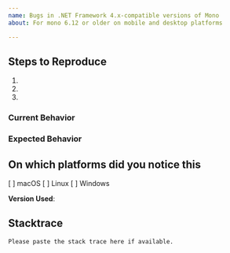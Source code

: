 ```yaml
---
name: Bugs in .NET Framework 4.x-compatible versions of Mono
about: For mono 6.12 or older on mobile and desktop platforms

---
```


<!--
If you are new to the project get yourself familiar with https://www.mono-project.com/community/bugs/make-a-good-bug-report/ before filling the issue
-->

## Steps to Reproduce

1. 
2. 
3. 

<!--
You may drag & drop the attachment (repro code/solution, screenshot, etc.) onto the issue.
-->

### Current Behavior

<!--
What is the current behavior?
-->

### Expected Behavior

<!--
Please describe the behavior you are expecting
-->

## On which platforms did you notice this

[ ] macOS
[ ] Linux
[ ] Windows

**Version Used**:

<!--
You can use `mono --version` or About dialog to obtain this information.
-->

## Stacktrace

```
Please paste the stack trace here if available.
```

<!--
You can join us on Discord (https://aka.ms/dotnet-discord) in the #monovm channel to discuss your reported issue
-->
